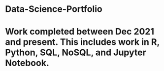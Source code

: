 # Data-Science-Portfolio

# Work completed between Dec 2021 and present. This includes work in R, Python, SQL, NoSQL, and Jupyter Notebook. 
